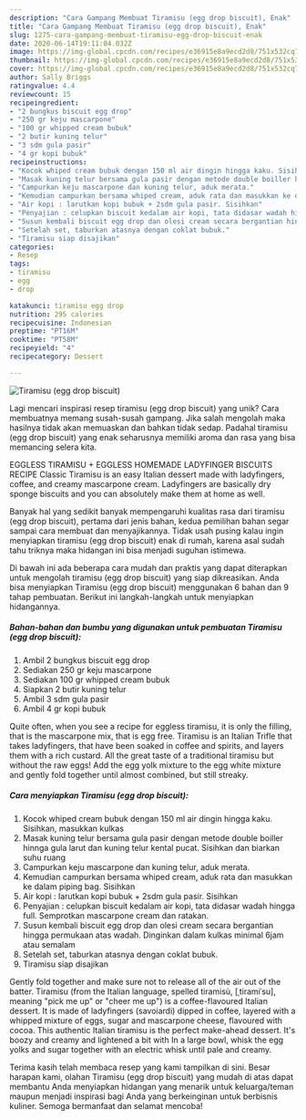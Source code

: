 ```yaml
---
description: "Cara Gampang Membuat Tiramisu (egg drop biscuit), Enak"
title: "Cara Gampang Membuat Tiramisu (egg drop biscuit), Enak"
slug: 1275-cara-gampang-membuat-tiramisu-egg-drop-biscuit-enak
date: 2020-06-14T19:11:04.032Z
image: https://img-global.cpcdn.com/recipes/e36915e8a9ecd2d8/751x532cq70/tiramisu-egg-drop-biscuit-foto-resep-utama.jpg
thumbnail: https://img-global.cpcdn.com/recipes/e36915e8a9ecd2d8/751x532cq70/tiramisu-egg-drop-biscuit-foto-resep-utama.jpg
cover: https://img-global.cpcdn.com/recipes/e36915e8a9ecd2d8/751x532cq70/tiramisu-egg-drop-biscuit-foto-resep-utama.jpg
author: Sally Briggs
ratingvalue: 4.4
reviewcount: 15
recipeingredient:
- "2 bungkus biscuit egg drop"
- "250 gr keju mascarpone"
- "100 gr whipped cream bubuk"
- "2 butir kuning telur"
- "3 sdm gula pasir"
- "4 gr kopi bubuk"
recipeinstructions:
- "Kocok whiped cream bubuk dengan 150 ml air dingin hingga kaku. Sisihkan, masukkan kulkas"
- "Masak kuning telur bersama gula pasir dengan metode double boiller hinnga gula larut dan kuning telur kental pucat. Sisihkan dan biarkan suhu ruang"
- "Campurkan keju mascarpone dan kuning telur, aduk merata."
- "Kemudian campurkan bersama whiped cream, aduk rata dan masukkan ke dalam piping bag. Sisihkan"
- "Air kopi : larutkan kopi bubuk + 2sdm gula pasir. Sisihkan"
- "Penyajian : celupkan biscuit kedalam air kopi, tata didasar wadah hingga full. Semprotkan mascarpone cream dan ratakan."
- "Susun kembali biscuit egg drop dan olesi cream secara bergantian hingga permukaan atas wadah. Dinginkan dalam kulkas minimal 6jam atau semalam"
- "Setelah set, taburkan atasnya dengan coklat bubuk."
- "Tiramisu siap disajikan"
categories:
- Resep
tags:
- tiramisu
- egg
- drop

katakunci: tiramisu egg drop 
nutrition: 295 calories
recipecuisine: Indonesian
preptime: "PT16M"
cooktime: "PT58M"
recipeyield: "4"
recipecategory: Dessert

---
```



![Tiramisu (egg drop biscuit)](https://img-global.cpcdn.com/recipes/e36915e8a9ecd2d8/751x532cq70/tiramisu-egg-drop-biscuit-foto-resep-utama.jpg)

Lagi mencari inspirasi resep tiramisu (egg drop biscuit) yang unik? Cara membuatnya memang susah-susah gampang. Jika salah mengolah maka hasilnya tidak akan memuaskan dan bahkan tidak sedap. Padahal tiramisu (egg drop biscuit) yang enak seharusnya memiliki aroma dan rasa yang bisa memancing selera kita.

EGGLESS TIRAMISU + EGGLESS HOMEMADE LADYFINGER BISCUITS RECIPE Classic Tiramisu is an easy Italian dessert made with ladyfingers, coffee, and creamy mascarpone cream. Ladyfingers are basically dry sponge biscuits and you can absolutely make them at home as well.

Banyak hal yang sedikit banyak mempengaruhi kualitas rasa dari tiramisu (egg drop biscuit), pertama dari jenis bahan, kedua pemilihan bahan segar sampai cara membuat dan menyajikannya. Tidak usah pusing kalau ingin menyiapkan tiramisu (egg drop biscuit) enak di rumah, karena asal sudah tahu triknya maka hidangan ini bisa menjadi suguhan istimewa.


Di bawah ini ada beberapa cara mudah dan praktis yang dapat diterapkan untuk mengolah tiramisu (egg drop biscuit) yang siap dikreasikan. Anda bisa menyiapkan Tiramisu (egg drop biscuit) menggunakan 6 bahan dan 9 tahap pembuatan. Berikut ini langkah-langkah untuk menyiapkan hidangannya.

<!--inarticleads1-->

##### Bahan-bahan dan bumbu yang digunakan untuk pembuatan Tiramisu (egg drop biscuit):

1. Ambil 2 bungkus biscuit egg drop
1. Sediakan 250 gr keju mascarpone
1. Sediakan 100 gr whipped cream bubuk
1. Siapkan 2 butir kuning telur
1. Ambil 3 sdm gula pasir
1. Ambil 4 gr kopi bubuk


Quite often, when you see a recipe for eggless tiramisu, it is only the filling, that is the mascarpone mix, that is egg free. Tiramisu is an Italian Trifle that takes ladyfingers, that have been soaked in coffee and spirits, and layers them with a rich custard. All the great taste of a traditional tiramisu but without the raw eggs! Add the egg yolk mixture to the egg white mixture and gently fold together until almost combined, but still streaky. 

<!--inarticleads2-->

##### Cara menyiapkan Tiramisu (egg drop biscuit):

1. Kocok whiped cream bubuk dengan 150 ml air dingin hingga kaku. Sisihkan, masukkan kulkas
1. Masak kuning telur bersama gula pasir dengan metode double boiller hinnga gula larut dan kuning telur kental pucat. Sisihkan dan biarkan suhu ruang
1. Campurkan keju mascarpone dan kuning telur, aduk merata.
1. Kemudian campurkan bersama whiped cream, aduk rata dan masukkan ke dalam piping bag. Sisihkan
1. Air kopi : larutkan kopi bubuk + 2sdm gula pasir. Sisihkan
1. Penyajian : celupkan biscuit kedalam air kopi, tata didasar wadah hingga full. Semprotkan mascarpone cream dan ratakan.
1. Susun kembali biscuit egg drop dan olesi cream secara bergantian hingga permukaan atas wadah. Dinginkan dalam kulkas minimal 6jam atau semalam
1. Setelah set, taburkan atasnya dengan coklat bubuk.
1. Tiramisu siap disajikan


Gently fold together and make sure not to release all of the air out of the batter. Tiramisu (from the Italian language, spelled tiramisù, [ˌtiramiˈsu], meaning &#34;pick me up&#34; or &#34;cheer me up&#34;) is a coffee-flavoured Italian dessert. It is made of ladyfingers (savoiardi) dipped in coffee, layered with a whipped mixture of eggs, sugar and mascarpone cheese, flavoured with cocoa. This authentic Italian tiramisu is the perfect make-ahead dessert. It&#39;s boozy and creamy and lightened a bit with In a large bowl, whisk the egg yolks and sugar together with an electric whisk until pale and creamy. 

Terima kasih telah membaca resep yang kami tampilkan di sini. Besar harapan kami, olahan Tiramisu (egg drop biscuit) yang mudah di atas dapat membantu Anda menyiapkan hidangan yang menarik untuk keluarga/teman maupun menjadi inspirasi bagi Anda yang berkeinginan untuk berbisnis kuliner. Semoga bermanfaat dan selamat mencoba!

